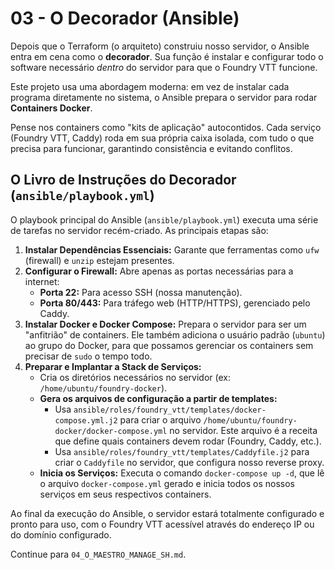 # 03 - O Decorador (Ansible)

Depois que o Terraform (o arquiteto) construiu nosso servidor, o Ansible entra em cena como o **decorador**. Sua função é instalar e configurar todo o software necessário *dentro* do servidor para que o Foundry VTT funcione.

Este projeto usa uma abordagem moderna: em vez de instalar cada programa diretamente no sistema, o Ansible prepara o servidor para rodar **Containers Docker**.

Pense nos containers como "kits de aplicação" autocontidos. Cada serviço (Foundry VTT, Caddy) roda em sua própria caixa isolada, com tudo o que precisa para funcionar, garantindo consistência e evitando conflitos.

## O Livro de Instruções do Decorador (`ansible/playbook.yml`)

O playbook principal do Ansible (`ansible/playbook.yml`) executa uma série de tarefas no servidor recém-criado. As principais etapas são:

1.  **Instalar Dependências Essenciais:** Garante que ferramentas como `ufw` (firewall) e `unzip` estejam presentes.
2.  **Configurar o Firewall:** Abre apenas as portas necessárias para a internet:
    *   **Porta 22:** Para acesso SSH (nossa manutenção).
    *   **Porta 80/443:** Para tráfego web (HTTP/HTTPS), gerenciado pelo Caddy.
3.  **Instalar Docker e Docker Compose:** Prepara o servidor para ser um "anfitrião" de containers. Ele também adiciona o usuário padrão (`ubuntu`) ao grupo do Docker, para que possamos gerenciar os containers sem precisar de `sudo` o tempo todo.
4.  **Preparar e Implantar a Stack de Serviços:**
    *   Cria os diretórios necessários no servidor (ex: `/home/ubuntu/foundry-docker`).
    *   **Gera os arquivos de configuração a partir de templates:**
        *   Usa `ansible/roles/foundry_vtt/templates/docker-compose.yml.j2` para criar o arquivo `/home/ubuntu/foundry-docker/docker-compose.yml` no servidor. Este arquivo é a receita que define quais containers devem rodar (Foundry, Caddy, etc.).
        *   Usa `ansible/roles/foundry_vtt/templates/Caddyfile.j2` para criar o `Caddyfile` no servidor, que configura nosso reverse proxy.
    *   **Inicia os Serviços:** Executa o comando `docker-compose up -d`, que lê o arquivo `docker-compose.yml` gerado e inicia todos os nossos serviços em seus respectivos containers.

Ao final da execução do Ansible, o servidor estará totalmente configurado e pronto para uso, com o Foundry VTT acessível através do endereço IP ou do domínio configurado.

Continue para `04_O_MAESTRO_MANAGE_SH.md`.